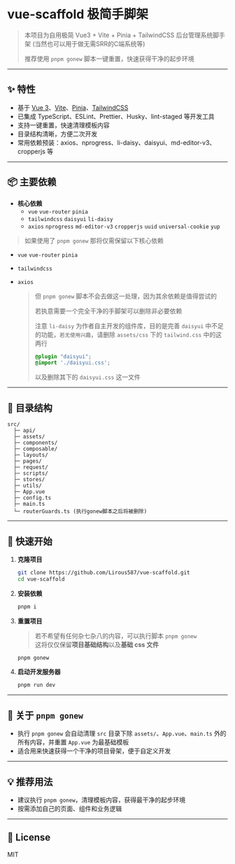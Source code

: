 # vue-scaffold 极简手脚架

> 本项目为自用极简 Vue3 + Vite + Pinia + TailwindCSS 后台管理系统脚手架 (当然也可以用于做无需SRR的C端系统等)
>
> 推荐使用 `pnpm gonew` 脚本一键重置，快速获得干净的起步环境

---

## ✨ 特性

- 基于 [Vue 3](https://vuejs.org/)、[Vite](https://vitejs.dev/)、[Pinia](https://pinia.vuejs.org/)、[TailwindCSS](https://tailwindcss.com/)
- 已集成 TypeScript、ESLint、Prettier、Husky、lint-staged 等开发工具
- 支持一键重置，快速清理模板内容
- 目录结构清晰，方便二次开发
- 常用依赖预装：axios、nprogress、li-daisy、daisyui、md-editor-v3、cropperjs 等

---

## 📦 主要依赖

- **核心依赖**
  - `vue` `vue-router` `pinia`
  - `tailwindcss` `daisyui` `li-daisy`
  - `axios` `nprogress` `md-editor-v3` `cropperjs` `uuid` `universal-cookie` `yup`

> 如果使用了 `pnpm gonew` 那将仅需保留以下核心依赖

- `vue` `vue-router` `pinia`
- `tailwindcss`
- `axios`

  > 但 `pnpm gonew` 脚本不会去做这一处理，因为其余依赖是值得尝试的
  >
  > 若执意需要一个完全干净的手脚架可以删除非必要依赖
  >
  > 注意 `li-daisy` 为作者自主开发的组件库，目的是完善 `daisyui` 中不足的功能，`若无使用兴趣`，请删除 `assets/css` 下的 `tailwind.css` 中的这两行
  >
  > ```css
  > @plugin "daisyui";
  > @import './daisyui.css';
  > ```
  >
  > 以及删除其下的 `daisyui.css` 这一文件

---

## 📁 目录结构

```
src/
  ├─ api/
  ├─ assets/
  ├─ components/
  ├─ composable/
  ├─ layouts/
  ├─ pages/
  ├─ request/
  ├─ scripts/
  ├─ stores/
  ├─ utils/
  ├─ App.vue
  ├─ config.ts
  ├─ main.ts
  └─ routerGuards.ts (执行gonew脚本之后将被删除)
```

---

## 🚀 快速开始

1. **克隆项目**

   ```bash
   git clone https://github.com/Lirous587/vue-scaffold.git
   cd vue-scaffold
   ```

2. **安装依赖**

   ```bash
   pnpm i
   ```

3. **重置项目**

   > 若不希望有任何杂七杂八的内容，可以执行脚本 `pnpm gonew`  
   > 这将仅仅保留**项目基础结构**以及**基础 css 文件**

   ```bash
   pnpm gonew
   ```

4. **启动开发服务器**

   ```bash
   pnpm run dev
   ```

---

## 🧹 关于 `pnpm gonew`

- 执行 `pnpm gonew` 会自动清理 `src` 目录下除 `assets/`、`App.vue`、`main.ts` 外的所有内容，并重置 `App.vue` 为最基础模板
- 适合用来快速获得一个干净的项目骨架，便于自定义开发

---

## 💡 推荐用法

- 建议执行 `pnpm gonew`，清理模板内容，获得最干净的起步环境
- 按需添加自己的页面、组件和业务逻辑

---

## 📝 License

MIT
